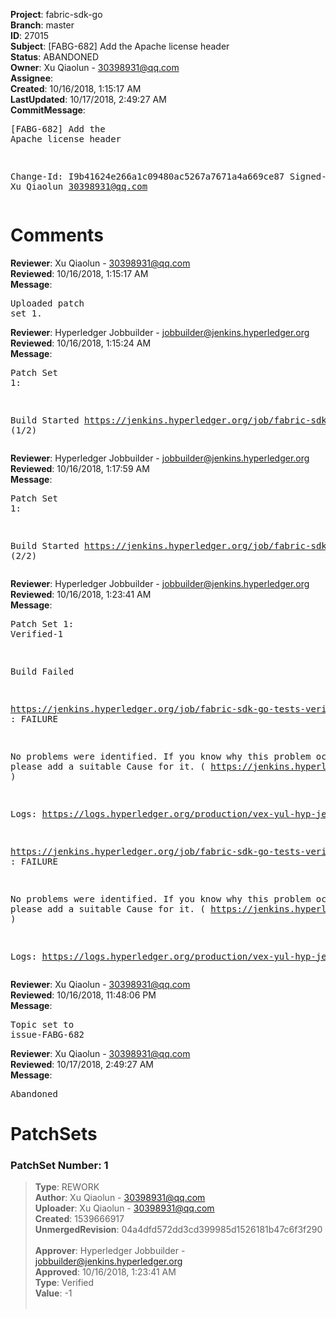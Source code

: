 <strong>Project</strong>: fabric-sdk-go<br><strong>Branch</strong>: master<br><strong>ID</strong>: 27015<br><strong>Subject</strong>: [FABG-682] Add the Apache license header<br><strong>Status</strong>: ABANDONED<br><strong>Owner</strong>: Xu Qiaolun - 30398931@qq.com<br><strong>Assignee</strong>:<br><strong>Created</strong>: 10/16/2018, 1:15:17 AM<br><strong>LastUpdated</strong>: 10/17/2018, 2:49:27 AM<br><strong>CommitMessage</strong>:<br><pre>[FABG-682] Add the Apache license header

Change-Id: I9b41624e266a1c09480ac5267a7671a4a669ce87
Signed-off-by: Xu Qiaolun <30398931@qq.com>
</pre><h1>Comments</h1><strong>Reviewer</strong>: Xu Qiaolun - 30398931@qq.com<br><strong>Reviewed</strong>: 10/16/2018, 1:15:17 AM<br><strong>Message</strong>: <pre>Uploaded patch set 1.</pre><strong>Reviewer</strong>: Hyperledger Jobbuilder - jobbuilder@jenkins.hyperledger.org<br><strong>Reviewed</strong>: 10/16/2018, 1:15:24 AM<br><strong>Message</strong>: <pre>Patch Set 1:

Build Started https://jenkins.hyperledger.org/job/fabric-sdk-go-tests-verify-s390x/4131/ (1/2)</pre><strong>Reviewer</strong>: Hyperledger Jobbuilder - jobbuilder@jenkins.hyperledger.org<br><strong>Reviewed</strong>: 10/16/2018, 1:17:59 AM<br><strong>Message</strong>: <pre>Patch Set 1:

Build Started https://jenkins.hyperledger.org/job/fabric-sdk-go-tests-verify-x86_64/4010/ (2/2)</pre><strong>Reviewer</strong>: Hyperledger Jobbuilder - jobbuilder@jenkins.hyperledger.org<br><strong>Reviewed</strong>: 10/16/2018, 1:23:41 AM<br><strong>Message</strong>: <pre>Patch Set 1: Verified-1

Build Failed 

https://jenkins.hyperledger.org/job/fabric-sdk-go-tests-verify-x86_64/4010/ : FAILURE

No problems were identified. If you know why this problem occurred, please add a suitable Cause for it. ( https://jenkins.hyperledger.org/job/fabric-sdk-go-tests-verify-x86_64/4010/ )

Logs: https://logs.hyperledger.org/production/vex-yul-hyp-jenkins-3/fabric-sdk-go-tests-verify-x86_64/4010

https://jenkins.hyperledger.org/job/fabric-sdk-go-tests-verify-s390x/4131/ : FAILURE

No problems were identified. If you know why this problem occurred, please add a suitable Cause for it. ( https://jenkins.hyperledger.org/job/fabric-sdk-go-tests-verify-s390x/4131/ )

Logs: https://logs.hyperledger.org/production/vex-yul-hyp-jenkins-3/fabric-sdk-go-tests-verify-s390x/4131</pre><strong>Reviewer</strong>: Xu Qiaolun - 30398931@qq.com<br><strong>Reviewed</strong>: 10/16/2018, 11:48:06 PM<br><strong>Message</strong>: <pre>Topic set to issue-FABG-682</pre><strong>Reviewer</strong>: Xu Qiaolun - 30398931@qq.com<br><strong>Reviewed</strong>: 10/17/2018, 2:49:27 AM<br><strong>Message</strong>: <pre>Abandoned</pre><h1>PatchSets</h1><h3>PatchSet Number: 1</h3><blockquote><strong>Type</strong>: REWORK<br><strong>Author</strong>: Xu Qiaolun - 30398931@qq.com<br><strong>Uploader</strong>: Xu Qiaolun - 30398931@qq.com<br><strong>Created</strong>: 1539666917<br><strong>UnmergedRevision</strong>: 04a4dfd572dd3cd399985d1526181b47c6f3f290<br><br><strong>Approver</strong>: Hyperledger Jobbuilder - jobbuilder@jenkins.hyperledger.org<br><strong>Approved</strong>: 10/16/2018, 1:23:41 AM<br><strong>Type</strong>: Verified<br><strong>Value</strong>: -1<br><br></blockquote>